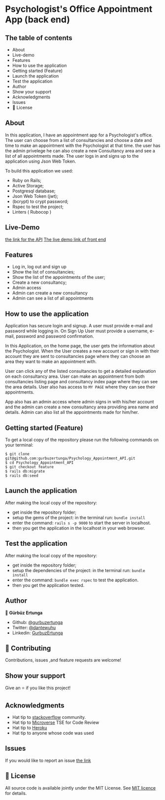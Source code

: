 # Psychologist's Office Appointment App (back end)

## The table of contents

- About
- Live-demo
- Features
- How to use the application
- Getting started (Feature)
- Launch the application
- Test the application
- Author
- Show your support
- Acknowledgments
- Issues
- 📝 License

## About

In this application, I have an appointment app for a Psychologist's office. The user can choose from a list of 
consultancies and choose a date and time to make an appointment with the Psychologist at that time. the user has the admin privelege he can also create a new Consultancy area and see a list of all appointments made. The user logs in and signs up to the application using Json Web Token.

To build this application we used:

- Ruby on Rails;
- Active Storage;
- Postgresql database;
- Json Web Token (jwt);
- (bcrypt) to crypt password;
- Rspec to test the project;
- Linters ( Rubocop )

## Live-Demo
[the link for the API](https://safe-river-40190.herokuapp.com/)
[The live demo link of front end](https://psychology-appointments.netlify.app/)

## Features

- Log in, log out and sign up
- Show the list of consultancies;
- Show the list of the appointments of the user;
- Create a new consultancy;
- Admin access
- Admin can create a new consultancy
- Admin can see a list of all appointments

## How to use the application

Application has secure login and signup. A user must provide e-mail and password while logging in. On Sign Up 
User must provide a username, e-mail, password and password confirmation.

In this Application, on the home page, the user gets the information about the Psychologist. When the User creates a new account or sign in with their account they are sent to consultancies page where they can choose an area they want to make an appointment with. 

User can click any of the listed consultancies to get a detailed explanation on each consultancy area. User can make an appointment from both consultancies listing page and consultancy index page where they can see the area details. User also has access to ```MY PAGE``` where they can see their appointments.


App also has an admin access where admin signs in with his/her account and the admin can create a new consultancy area providing area name and details. Admin can also list all the appointments made for him/her.

## Getting started (Feature)

To get a local copy of the repository please run the following commands on your terminal:

```
$ git clone git@github.com:gurbuzertunga/Psychology_Appointment_API.git
$ cd Psychology_Appointment_API
$ git checkout feature
$ rails db:migrate
$ rails db:seed

```

## Launch the application

After making the local copy of the repository:
- get inside the repository folder;
- setup the gems of the project: in the terminal run: ```bundle install```
- enter the command: ```rails s -p 9000``` to start the server in localhost.
- then you get the application in the localhost in your web browser.

## Test the application

After making the local copy of the repository:
- get inside the repository folder;
- setup the dependencies of the project: in the terminal run: ```bundle install```
- enter the command: ```bundle exec rspec``` to test the application.
- then you get the application tested.

## Author

👤 **Gürbüz Ertunga**

- Github: [@gurbuzertunga](https://github.com/gurbuzertunga)
- Twitter: [@dantewuhu](https://twitter.com/dantewuhu)
- Linkedin: [GurbuzErtunga](https://www.linkedin.com/in/gurbuz-ertunga-a607a2a5/)

## 🤝 Contributing

Contributions, issues ,and feature requests are welcome!

## Show your support

Give an ⭐️ if you like this project!

## Acknowledgments

- Hat tip to [stackoverflow](https://stackoverflow.com) community.
- Hat tip to [Microverse](https://www.microverse.org/) TSE for Code Review
- Hat tip to [Heroku](https://www.heroku.com/)
- Hat tip to anyone whose code was used

## Issues
If you would like to report an issue [the link](https://github.com/gurbuzertunga/Psychology_Appointment_API/issues)

## 📝 License

All source code is available jointly under the MIT License.
See [MIT licence](./LICENSE.md) for details.